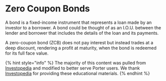 # Zero Coupon Bonds

A bond is a fixed-income instrument that represents a loan made by an investor to a borrower. A bond could be thought of as an I.O.U. between the lender and borrower that includes the details of the loan and its payments.

A zero-coupon bond (ZCB) does not pay interest but instead trades at a deep discount, rendering a profit at maturity, when the bond is redeemed for its full face value.

{% hint style="info" %}
The majority of this content was pulled from [Investopedia](https://www.investopedia.com) and modified to better serve Porter users. We thank [Investopedia](https://www.investopedia.com) for providing these educational materials.
{% endhint %}
